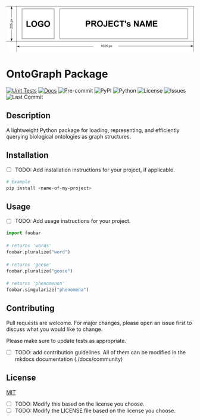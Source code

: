 ![project-banner](./docs/assets/project-banner-readme.png)

# OntoGraph Package

[![Unit Tests](https://img.shields.io/github/actions/workflow/status/saezlab/ontograph/ci-testing-unit.yml?branch=master)](https://github.com/saezlab/ontograph/actions/workflows/ci-testing-unit.yml)
[![Docs](https://img.shields.io/badge/docs-MkDocs-blue)](https://saezlab.github.io/ontograph/)
![Pre-commit](https://img.shields.io/badge/pre--commit-enabled-brightgreen?logo=pre-commit)
![PyPI](https://img.shields.io/pypi/v/ontograph)
![Python](https://img.shields.io/pypi/pyversions/ontograph)
![License](https://img.shields.io/github/license/saezlab/ontograph)
![Issues](https://img.shields.io/github/issues/saezlab/ontograph)
![Last Commit](https://img.shields.io/github/last-commit/saezlab/ontograph)

## Description

A lightweight Python package for loading, representing, and efficiently querying biological ontologies as graph structures.

## Installation

- [ ] TODO: Add installation instructions for your project, if applicable.

```bash
# Example
pip install <name-of-my-project>
```

## Usage

- [ ] TODO: Add usage instructions for your project.

```python
import foobar

# returns 'words'
foobar.pluralize("word")

# returns 'geese'
foobar.pluralize("goose")

# returns 'phenomenon'
foobar.singularize("phenomena")
```

## Contributing

Pull requests are welcome. For major changes, please open an issue first
to discuss what you would like to change.

Please make sure to update tests as appropriate.

- [ ] TODO: add contribution guidelines. All of them can be modified in the mkdocs documentation (./docs/community)

## License

[MIT](https://choosealicense.com/licenses/mit/)

- [ ] TODO: Modify this based on the license you choose.
- [ ] TODO: Modify the LICENSE file based on the license you choose.
